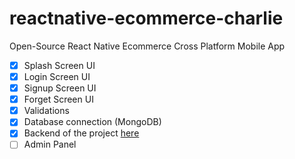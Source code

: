 # reactnative-ecommerce-charlie

Open-Source React Native Ecommerce Cross Platform Mobile App

- [x] Splash Screen UI
- [x] Login Screen UI
- [x] Signup Screen UI
- [x] Forget Screen UI
- [x] Validations
- [x] Database connection (MongoDB)
- [x] Backend of the project [here](https://github.com/abidrazaa/backend-node)
- [ ] Admin Panel
